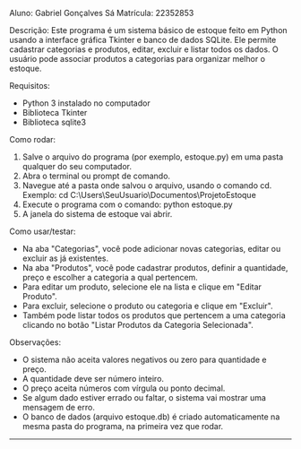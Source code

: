 Aluno: Gabriel Gonçalves Sá
Matrícula: 22352853

Descrição:
Este programa é um sistema básico de estoque feito em Python usando a interface gráfica Tkinter e banco de dados SQLite. 
Ele permite cadastrar categorias e produtos, editar, excluir e listar todos os dados. 
O usuário pode associar produtos a categorias para organizar melhor o estoque.

Requisitos:
- Python 3 instalado no computador
- Biblioteca Tkinter 
- Biblioteca sqlite3 

Como rodar:
1. Salve o arquivo do programa (por exemplo, estoque.py) em uma pasta qualquer do seu computador.
2. Abra o terminal ou prompt de comando.
3. Navegue até a pasta onde salvou o arquivo, usando o comando cd.
   Exemplo: cd C:\Users\SeuUsuario\Documentos\ProjetoEstoque
4. Execute o programa com o comando:
   python estoque.py
5. A janela do sistema de estoque vai abrir.

Como usar/testar:
- Na aba "Categorias", você pode adicionar novas categorias, editar ou excluir as já existentes.
- Na aba "Produtos", você pode cadastrar produtos, definir a quantidade, preço e escolher a categoria a qual pertencem.
- Para editar um produto, selecione ele na lista e clique em "Editar Produto".
- Para excluir, selecione o produto ou categoria e clique em "Excluir".
- Também pode listar todos os produtos que pertencem a uma categoria clicando no botão "Listar Produtos da Categoria Selecionada".

Observações:
- O sistema não aceita valores negativos ou zero para quantidade e preço.
- A quantidade deve ser número inteiro.
- O preço aceita números com vírgula ou ponto decimal.
- Se algum dado estiver errado ou faltar, o sistema vai mostrar uma mensagem de erro.
- O banco de dados (arquivo estoque.db) é criado automaticamente na mesma pasta do programa, na primeira vez que rodar.


---
